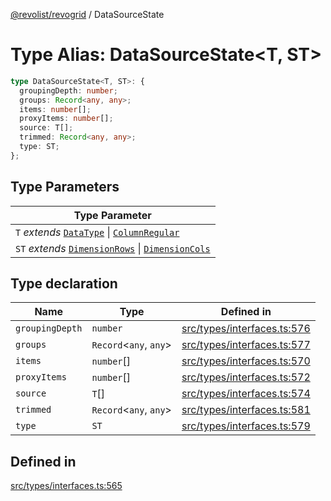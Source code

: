 [@revolist/revogrid](README.md) / DataSourceState

# Type Alias: DataSourceState\<T, ST\>

```ts
type DataSourceState<T, ST>: {
  groupingDepth: number;
  groups: Record<any, any>;
  items: number[];
  proxyItems: number[];
  source: T[];
  trimmed: Record<any, any>;
  type: ST;
};
```

## Type Parameters

| Type Parameter |
| ------ |
| `T` *extends* [`DataType`](TypeAlias.DataType.md) \| [`ColumnRegular`](Interface.ColumnRegular.md) |
| `ST` *extends* [`DimensionRows`](TypeAlias.DimensionRows.md) \| [`DimensionCols`](TypeAlias.DimensionCols.md) |

## Type declaration

| Name | Type | Defined in |
| ------ | ------ | ------ |
| `groupingDepth` | `number` | [src/types/interfaces.ts:576](https://github.com/revolist/revogrid/blob/78d14b7c443343ec06c8d385824462d784f2615f/src/types/interfaces.ts#L576) |
| `groups` | `Record`\<`any`, `any`\> | [src/types/interfaces.ts:577](https://github.com/revolist/revogrid/blob/78d14b7c443343ec06c8d385824462d784f2615f/src/types/interfaces.ts#L577) |
| `items` | `number`[] | [src/types/interfaces.ts:570](https://github.com/revolist/revogrid/blob/78d14b7c443343ec06c8d385824462d784f2615f/src/types/interfaces.ts#L570) |
| `proxyItems` | `number`[] | [src/types/interfaces.ts:572](https://github.com/revolist/revogrid/blob/78d14b7c443343ec06c8d385824462d784f2615f/src/types/interfaces.ts#L572) |
| `source` | `T`[] | [src/types/interfaces.ts:574](https://github.com/revolist/revogrid/blob/78d14b7c443343ec06c8d385824462d784f2615f/src/types/interfaces.ts#L574) |
| `trimmed` | `Record`\<`any`, `any`\> | [src/types/interfaces.ts:581](https://github.com/revolist/revogrid/blob/78d14b7c443343ec06c8d385824462d784f2615f/src/types/interfaces.ts#L581) |
| `type` | `ST` | [src/types/interfaces.ts:579](https://github.com/revolist/revogrid/blob/78d14b7c443343ec06c8d385824462d784f2615f/src/types/interfaces.ts#L579) |

## Defined in

[src/types/interfaces.ts:565](https://github.com/revolist/revogrid/blob/78d14b7c443343ec06c8d385824462d784f2615f/src/types/interfaces.ts#L565)
